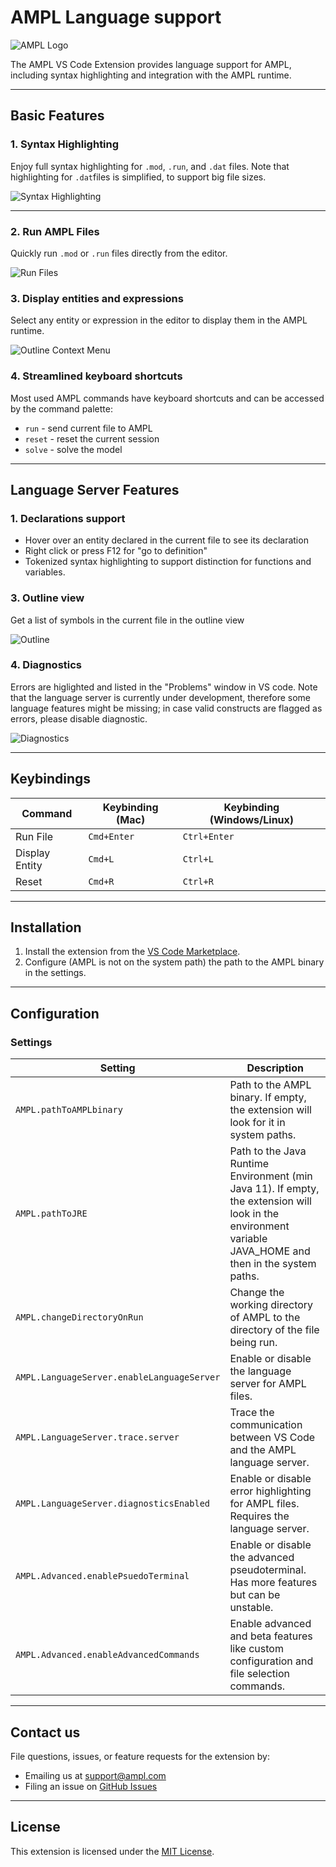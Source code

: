 # AMPL Language support

![AMPL Logo](resources/logo.png)

The AMPL VS Code Extension provides language support for AMPL, including syntax highlighting and integration with the AMPL runtime.

---

## Basic Features

### 1. Syntax Highlighting
Enjoy full syntax highlighting for `.mod`, `.run`, and `.dat` files. Note that highlighting for `.dat`files is simplified, to support big file sizes. 

![Syntax Highlighting](resources/syntax-highlight.png)

---

### 2. Run AMPL Files
Quickly run `.mod` or `.run` files directly from the editor.

![Run Files](resources/run-file.png)


### 3. Display entities and expressions
Select any entity or expression in the editor to display them in the AMPL runtime.

![Outline Context Menu](resources/outline-context-menu.png)


### 4. Streamlined keyboard shortcuts
Most used AMPL commands have keyboard shortcuts and can be accessed by the command palette:
- `run` - send current file to AMPL 
- `reset` - reset the current session
- `solve` - solve the model

---


## Language Server Features

### 1. Declarations support
- Hover over an entity declared in the current file to see its declaration
- Right click or press F12 for "go to definition"
- Tokenized syntax highlighting to support distinction for functions and variables.

### 3. Outline view
Get a list of symbols in the current file in the outline view

![Outline](resources/outline.png)

### 4. Diagnostics
Errors are higlighted and listed in the "Problems" window in VS code. Note that the language server is currently under development, therefore some language features might be missing; in case valid constructs are flagged as errors, please disable diagnostic.

![Diagnostics](resources/diagnostics.png)

---

## Keybindings

| Command               | Keybinding (Mac) | Keybinding (Windows/Linux) |
|-----------------------|------------------|----------------------------|
| Run File              | `Cmd+Enter`     | `Ctrl+Enter`               |
| Display Entity        | `Cmd+L`         | `Ctrl+L`                   |
| Reset                 | `Cmd+R`         | `Ctrl+R`                   |

---

## Installation

1. Install the extension from the [VS Code Marketplace](https://marketplace.visualstudio.com/).
2. Configure (AMPL is not on the system path) the path to the AMPL binary in the settings.

---

## Configuration

### Settings

| Setting                                       | Description                                                                                       |
|-----------------------------------------------|---------------------------------------------------------------------------------------------------|
| `AMPL.pathToAMPLbinary`                       | Path to the AMPL binary. If empty, the extension will look for it in system paths.                |
| `AMPL.pathToJRE`                              | Path to the Java Runtime Environment (min Java 11). If empty, the extension will look in the environment variable JAVA_HOME and then in the system paths. |
| `AMPL.changeDirectoryOnRun`                   | Change the working directory of AMPL to the directory of the file being run.                      |
| `AMPL.LanguageServer.enableLanguageServer`    | Enable or disable the language server for AMPL files.                                             |
| `AMPL.LanguageServer.trace.server`            | Trace the communication between VS Code and the AMPL language server.                             |
| `AMPL.LanguageServer.diagnosticsEnabled`      | Enable or disable error highlighting for AMPL files. Requires the language server.                |
| `AMPL.Advanced.enablePsuedoTerminal`          | Enable or disable the advanced pseudoterminal. Has more features but can be unstable.             |
| `AMPL.Advanced.enableAdvancedCommands`        | Enable advanced and beta features like custom configuration and file selection commands.          |

---


## Contact us

File questions, issues, or feature requests for the extension by:
- Emailing us at [support@ampl.com](mailto:support@ampl.com)
- Filing an issue on [GitHub Issues](https://github.com/ampl/ampl-plugin-official/issues)

---

## License
This extension is licensed under the [MIT License](https://github.com/ampl/ampl-plugin-official/blob/main/LICENSE).
